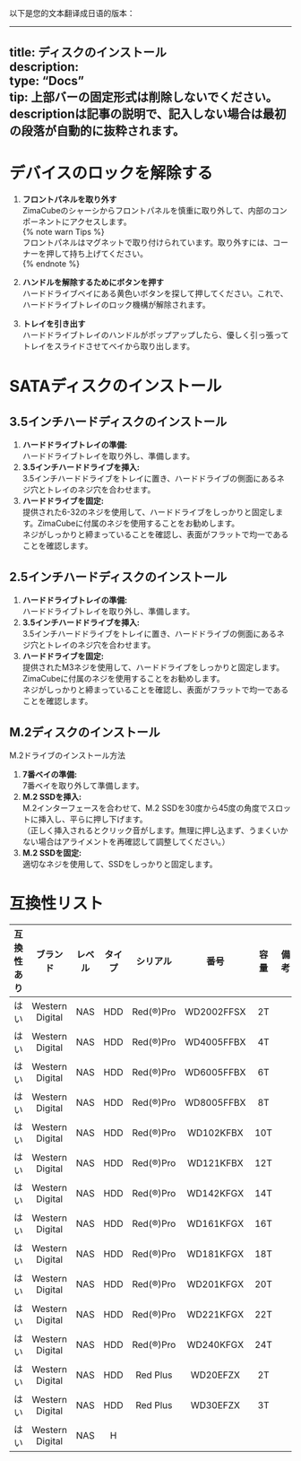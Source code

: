 以下是您的文本翻译成日语的版本：

---
title: ディスクのインストール  
description:  
type: “Docs”  
tip: 上部バーの固定形式は削除しないでください。descriptionは記事の説明で、記入しない場合は最初の段落が自動的に抜粋されます。  
---  
# デバイスのロックを解除する  
1. **フロントパネルを取り外す**  
ZimaCubeのシャーシからフロントパネルを慎重に取り外して、内部のコンポーネントにアクセスします。  
{% note warn Tips %}  
フロントパネルはマグネットで取り付けられています。取り外すには、コーナーを押して持ち上げてください。  
{% endnote %}  

3. **ハンドルを解除するためにボタンを押す**  
ハードドライブベイにある黄色いボタンを探して押してください。これで、ハードドライブトレイのロック機構が解除されます。  
4. **トレイを引き出す**  
ハードドライブトレイのハンドルがポップアップしたら、優しく引っ張ってトレイをスライドさせてベイから取り出します。  

# SATAディスクのインストール  
## 3.5インチハードディスクのインストール  
1. **ハードドライブトレイの準備:**  
ハードドライブトレイを取り外し、準備します。  
2. **3.5インチハードドライブを挿入:**  
3.5インチハードドライブをトレイに置き、ハードドライブの側面にあるネジ穴とトレイのネジ穴を合わせます。  
3. **ハードドライブを固定:**  
提供された6-32のネジを使用して、ハードドライブをしっかりと固定します。ZimaCubeに付属のネジを使用することをお勧めします。  
ネジがしっかりと締まっていることを確認し、表面がフラットで均一であることを確認します。  

## 2.5インチハードディスクのインストール  
1. **ハードドライブトレイの準備:**  
ハードドライブトレイを取り外し、準備します。  
2. **3.5インチハードドライブを挿入:**  
3.5インチハードドライブをトレイに置き、ハードドライブの側面にあるネジ穴とトレイのネジ穴を合わせます。  
3. **ハードドライブを固定:**  
提供されたM3ネジを使用して、ハードドライブをしっかりと固定します。ZimaCubeに付属のネジを使用することをお勧めします。  
ネジがしっかりと締まっていることを確認し、表面がフラットで均一であることを確認します。  

## M.2ディスクのインストール  
M.2ドライブのインストール方法  
1. **7番ベイの準備:**  
7番ベイを取り外して準備します。  
2. **M.2 SSDを挿入:**  
M.2インターフェースを合わせて、M.2 SSDを30度から45度の角度でスロットに挿入し、平らに押し下げます。  
（正しく挿入されるとクリック音がします。無理に押し込まず、うまくいかない場合はアライメントを再確認して調整してください。）  
3. **M.2 SSDを固定:**  
適切なネジを使用して、SSDをしっかりと固定します。  

# 互換性リスト  
| <center>互換性あり</center> | <center>ブランド</center> | <center>レベル</center> | <center>タイプ</center> | <center>シリアル</center> | <center>番号</center> | <center>容量</center> | <center>備考</center> |  
| --- | --- | --- | --- | --- | --- | --- | --- |  
| <center>はい</center> | <center>Western Digital</center> | <center>NAS</center> | <center>HDD</center> | <center>Red(®)Pro</center> | <center>WD2002FFSX</center> | <center>2T</center> | <center></center> |  
| <center>はい</center> | <center>Western Digital</center> | <center>NAS</center> | <center>HDD</center> | <center>Red(®)Pro</center> | <center>WD4005FFBX</center> | <center>4T</center> | <center></center> |  
| <center>はい</center> | <center>Western Digital</center> | <center>NAS</center> | <center>HDD</center> | <center>Red(®)Pro</center> | <center>WD6005FFBX</center> | <center>6T</center> | <center></center> |  
| <center>はい</center> | <center>Western Digital</center> | <center>NAS</center> | <center>HDD</center> | <center>Red(®)Pro</center> | <center>WD8005FFBX</center> | <center>8T</center> | <center></center> |  
| <center>はい</center> | <center>Western Digital</center> | <center>NAS</center> | <center>HDD</center> | <center>Red(®)Pro</center> | <center>WD102KFBX</center> | <center>10T</center> | <center></center> |  
| <center>はい</center> | <center>Western Digital</center> | <center>NAS</center> | <center>HDD</center> | <center>Red(®)Pro</center> | <center>WD121KFBX</center> | <center>12T</center> | <center></center> |  
| <center>はい</center> | <center>Western Digital</center> | <center>NAS</center> | <center>HDD</center> | <center>Red(®)Pro</center> | <center>WD142KFGX</center> | <center>14T</center> | <center></center> |  
| <center>はい</center> | <center>Western Digital</center> | <center>NAS</center> | <center>HDD</center> | <center>Red(®)Pro</center> | <center>WD161KFGX</center> | <center>16T</center> | <center></center> |  
| <center>はい</center> | <center>Western Digital</center> | <center>NAS</center> | <center>HDD</center> | <center>Red(®)Pro</center> | <center>WD181KFGX</center> | <center>18T</center> | <center></center> |  
| <center>はい</center> | <center>Western Digital</center> | <center>NAS</center> | <center>HDD</center> | <center>Red(®)Pro</center> | <center>WD201KFGX</center> | <center>20T</center> | <center></center> |  
| <center>はい</center> | <center>Western Digital</center> | <center>NAS</center> | <center>HDD</center> | <center>Red(®)Pro</center> | <center>WD221KFGX</center> | <center>22T</center> | <center></center> |  
| <center>はい</center> | <center>Western Digital</center> | <center>NAS</center> | <center>HDD</center> | <center>Red(®)Pro</center> | <center>WD240KFGX</center> | <center>24T</center> | <center></center> |  
| <center>はい</center> | <center>Western Digital</center> | <center>NAS</center> | <center>HDD</center> | <center>Red Plus</center> | <center>WD20EFZX</center> | <center>2T</center> | <center></center> |  
| <center>はい</center> | <center>Western Digital</center> | <center>NAS</center> | <center>HDD</center> | <center>Red Plus</center> | <center>WD30EFZX</center> | <center>3T</center> | <center></center> |  
| <center>はい</center> | <center>Western Digital</center> | <center>NAS</center> | <center>H